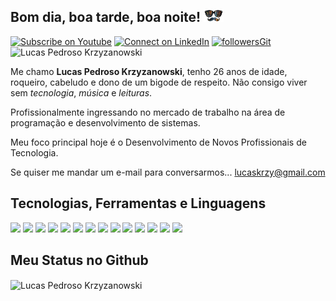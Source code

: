 ## Bom dia, boa tarde, boa noite! <img src="https://github.com/LucasKrzy/LucasKrzy/blob/main/hey.gif?raw=true" width="32px">

[![Subscribe on Youtube](https://img.shields.io/badge/--youtube?label=Youtube&logo=Youtube&style=social)](https://www.youtube.com/channel/UC6ereSIzJmpzzcDB3TNfyRw/) [![Connect on LinkedIn](https://img.shields.io/badge/--linkedin?label=LinkedIn&logo=LinkedIn&style=social)](https://www.linkedin.com/in/lucas-krzyzanowski-44928b161/) [![followersGit](https://img.shields.io/github/followers/LucasKrzy?style=social)](https://github.com/LucasKrzy) <img src="https://komarev.com/ghpvc/?username=LucasKrzy&label=Profile%20views&color=0e75b6&style=social" alt="Lucas Pedroso Krzyzanowski" />


Me chamo **Lucas Pedroso Krzyzanowski**, tenho 26 anos de idade, roqueiro, cabeludo e dono de um bigode de respeito. Não consigo viver sem *tecnologia*, *música* e *leituras*.

Profissionalmente ingressando no mercado de trabalho na área de programação e desenvolvimento de sistemas. 

Meu foco principal hoje é o Desenvolvimento de Novos Profissionais de Tecnologia. 

Se quiser me mandar um e-mail para conversarmos... [lucaskrzy@gmail.com](mailto:lucaskrzy@gmail.com)
## Tecnologias, Ferramentas e Linguagens

<code><img width="10%" src="https://www.vectorlogo.zone/logos/visualstudio_code/visualstudio_code-ar21.svg"></code> <code><img width="10%" src="https://www.vectorlogo.zone/logos/eclipse/eclipse-ar21.svg"></code> <code><img width="10%" src="https://www.vectorlogo.zone/logos/atom_io/atom_io-ar21.svg"></code> <code><img width="10%" src="https://www.vectorlogo.zone/logos/git-scm/git-scm-ar21.svg"></code> <code><img width="10%" src="https://www.vectorlogo.zone/logos/github/github-ar21.svg"></code> </code> <code><img width="10%" src="https://www.vectorlogo.zone/logos/java/java-ar21.svg"></code> <code><img width="10%" src="https://www.vectorlogo.zone/logos/javascript/javascript-ar21.svg"></code> 
<code><img width="10%" src="https://www.vectorlogo.zone/logos/getbootstrap/getbootstrap-ar21.svg"></code> <code><img width="10%" src="https://www.vectorlogo.zone/logos/netlifyapp_watercss/netlifyapp_watercss-ar21.svg"></code> </code> <code><img width="10%" src="https://www.vectorlogo.zone/logos/w3_html5/w3_html5-ar21.svg"></code> <code><img width="10%" src="https://www.vectorlogo.zone/logos/mysql/mysql-ar21.svg"></code> <code><img width="10%" src="https://upload.wikimedia.org/wikipedia/de/a/aa/Heidisql_logo.svg"></code> <code><img width="10%" src="https://www.vectorlogo.zone/logos/hibernate/hibernate-ar21.svg"></code> </code> <code><img width="10%" src="https://www.vectorlogo.zone/logos/apache_tomcat/apache_tomcat-ar21.svg"></code>
## Meu Status no Github

<img align="center" src="https://github-readme-stats.vercel.app/api?username=LucasKrzy&show_icons=true&locale=en" alt="Lucas Pedroso Krzyzanowski" />

<!--
**LucasKrzy/LucasKrzy** is a ✨ _special_ ✨ repository because its `README.md` (this file) appears on your GitHub profile.

Here are some ideas to get you started:

- 🔭 I’m currently working on ...
- 🌱 I’m currently learning ...
- 👯 I’m looking to collaborate on ...
- 🤔 I’m looking for help with ...
- 💬 Ask me about ...
- 📫 How to reach me: ...
- 😄 Pronouns: ...
- ⚡ Fun fact: ...
-->
